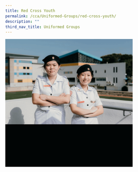 ```yaml
---
title: Red Cross Youth
permalink: /cca/Uniformed-Groups/red-cross-youth/
description: ""
third_nav_title: Uniformed Groups
---
```

<img src="/images/cca25.gif" style="width:80%">
